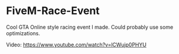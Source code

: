# FiveM-Race-Event
Cool GTA Online style racing event I made. Could probably use some optimizations.

Video: https://www.youtube.com/watch?v=lCWujp0PHYU

